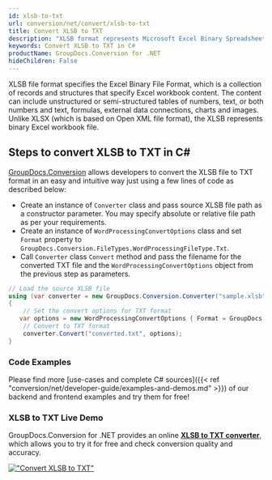 ```yaml
---
id: xlsb-to-txt
url: conversion/net/convert/xlsb-to-txt
title: Convert XLSB to TXT
description: "XLSB format represents Microsoft Excel Binary Spreadsheet File with .xlsb extension. Learn how to convert XLSB to TXT file programmatically in C# language using GroupDocs.Conversion for .NET library."
keywords: Convert XLSB to TXT in C#
productName: GroupDocs.Conversion for .NET
hideChildren: False
---
```


XLSB file format specifies the Excel Binary File Format, which is a collection of records and structures that specify Excel workbook content. The content can include unstructured or semi-structured tables of numbers, text, or both numbers and text, formulas, external data connections, charts and images. Unlike XLSX (which is based on Open XML file format), the XLSB represents binary Excel workbook file.

## Steps to convert XLSB to TXT in C#

[GroupDocs.Conversion](https://products.groupdocs.com/conversion/net) allows developers to convert the XLSB file to TXT format in an easy and intuitive way just using a few lines of code as described below:

* Create an instance of `Converter` class and pass source XLSB file path as a constructor parameter. You may specify absolute or relative file path as per your requirements. 
* Create an instance of `WordProcessingConvertOptions` class and set `Format` property to `GroupDocs.Conversion.FileTypes.WordProcessingFileType.Txt`.
* Call `Converter` class `Convert` method and pass the filename for the converted TXT file and the `WordProcessingConvertOptions` object from the previous step as parameters.

```csharp
// Load the source XLSB file
using (var converter = new GroupDocs.Conversion.Converter("sample.xlsb"))
{
    // Set the convert options for TXT format
   var options = new WordProcessingConvertOptions { Format = GroupDocs.Conversion.FileTypes.WordProcessingFileType.Txt };
    // Convert to TXT format
    converter.Convert("converted.txt", options);
}
```

### Code Examples

Please find more [use-cases and complete C# sources]({{< ref "conversion/net/developer-guide/examples-and-demos.md" >}}) of our backend and frontend examples and try them for free!

### XLSB to TXT Live Demo

GroupDocs.Conversion for .NET provides an online [**XLSB to TXT converter**](https://products.groupdocs.app/conversion/xlsb-to-txt), which allows you to try it for free and check conversion quality and accuracy.

[!["Convert XLSB to TXT"](conversion/net/images/convert-to-txt/convert-xlsb-to-txt.png)](https://products.groupdocs.app/conversion/xlsb-to-txt)